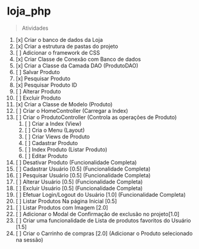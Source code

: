 # loja_php

> Atividades
1. [x] Criar o banco de dados da Loja
2. [x] Criar a estrutura de pastas do projeto
3. [ ] Adicionar o framework de CSS
4. [x] Criar Classe de Conexão com Banco de dados
5. [x] Criar a Classe da Camada DAO (ProdutoDAO)
 1. [ ] Salvar Produto
 2. [x] Pesquisar Produto
 3. [x] Pesquisar Produto ID
 4. [ ] Alterar Produto
 5. [ ] Excluir Produto
6. [x] Criar a Classe de Modelo (Produto)
7. [ ] Criar o HomeController (Carregar a Index)
8. [ ] Criar o ProdutoController (Controla as operações de Produto)
   1. [ ] Criar a Index (View)
   2. [ ] Cria o Menu (Layout)
   3. [ ] Criar Views de Produto
   4. [ ] Cadastrar Produto
   5. [ ] Index Produto (Listar Produto)
   6. [ ] Editar Produto
9. [ ] Desativar Produto (Funcionalidade Completa)
10. [ ] Cadastrar Usuário [0.5] (Funcionalidade Completa)
11. [ ] Pesquisar Usuário [0.5] (Funcionalidade Completa)
12. [ ] Alterar Usuário [0.5] (Funcionalidade Completa)
13. [ ] Excluir Usuário [0.5] (Funcionalidade Completa)
14. [ ] Efetuar Login/Logout do Usuário [1.0] (Funcionalidade Completa)
15. [ ] Listar Produtos Na página Inicial [0.5]
16. [ ] Listar Produtos com Imagem [2.0]
17. [ ] Adicionar o Modal de Confirmação de exclusão no projeto[1.0]
18. [ ] Criar uma funcionalidade de Lista de produtos favoritos do Usuário [1.5]
19. [ ] Criar o Carrinho de compras [2.0] (Adicionar o Produto selecionado na sessão)
